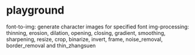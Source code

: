 playground
==========

font-to-img:		generate character images for specified font
img-processing:		thinning, erosion, dilation, opening, closing, gradient, smoothing, sharpening, resize, crop, binarize, invert, frame, noise_removal, border_removal and thin_zhangsuen


